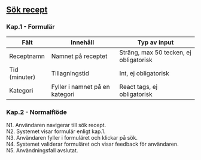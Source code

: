 ## <u>Sök recept</u>
### Kap.1 - Formulär 
| Fält                       	| Innehåll                     	| Typ av input                             	|
|----------------------------	|------------------------------	|------------------------------------------	|
| Receptnamn 	| Namnet på receptet          	| Sträng, max 50 tecken, ej obligatorisk      	|
| Tid (minuter)        	| Tillagningstid     	| Int, ej obligatorisk      	|
| Kategori          	| Fyller i namnet på en kategori           	| React tags, ej obligatorisk      	|

### Kap.2 - Normalflöde
N1. Användaren navigerar till sök recept. <br>
N2. Systemet visar formulär enligt kap.1. <br>
N3. Användaren fyller i formuläret och klickar på sök. <br>
N4. Systemet validerar formuläret och visar feedback för användaren. <br>
N5. Användningsfall avslutat. <br>

